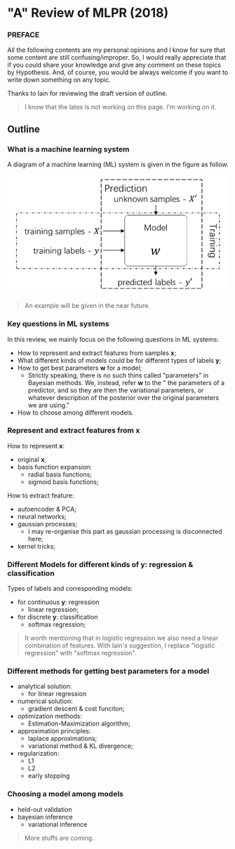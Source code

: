 # "A" Review of MLPR (2018)

### PREFACE
All the following contents are my personal opinions and I know for sure that some
content are still confusing/improper. So, I would really 
appreciate that if you could share your knowledge and give any comment on these 
topics by Hypothesis. And, of course, you would be always welcome if you want to
write down something on any topic.

Thanks to Iain for reviewing the draft version of outline.

> I know that the latex is not working on this page. 
  I'm working on it.

## Outline

### What is a machine learning system

A diagram of a machine learning (ML) system is given in the figure as follow.

![Figure: Diagram of ML systems.](pic/ml_system.png)

> An example will be given in the near future.

### Key questions in ML systems

In this review, we mainly focus on the following questions in ML systems:

 - How to represent and extract features from samples $\mathbf{x}$;
 - What different kinds of models could be for different types of labels $\mathbf{y}$;
 - How to get best parameters $\mathbf{w}$ for a model;
   - Strictly speaking, there is no such thins called "parameters" in 
    Bayesian methods. We, instead, refer $\mathbf{w}$ to the " the
    parameters of a predictor, and so they are then the variational
    parameters, or whatever description of the posterior over the original
    parameters we are using."
 - How to choose among different models.

### Represent and extract features from $\mathbf{x}$

How to represent $\mathbf{x}$:

 - original $\mathbf{x}$;
 - basis function expansion:
    - radial basis functions;
    - sigmoid basis functions;

How to extract feature:
 - autoencoder \& PCA;
 - neural networks;
 - gaussian processes;
   - I may re-organise this part as gaussian processing is disconnected here;
 - kernel tricks;

### Different Models for different kinds of $\mathbf{y}$: regression \& classification

Types of labels and corresponding models:
 - for continuous $\mathbf{y}$: regression
   - linear regression;
 - for discrete $\mathbf{y}$: classification
   - softmax regression;

> It worth mentioning that in logistic regression we also need a linear combination 
of features. With Iain's suggestion, I replace "logistic regression" with "softmax
regression".

### Different methods for getting best parameters for a model
 - analytical solution:
   - for linear regression
 - numerical solution:
   - gradient descent \& cost funciton; 
 - optimization methods:
   - Estimation-Maximization algorithm;
 - approximation principles:
   - laplace approximations;
   - variational method \& KL divergence;
 - regularization:
   - L1
   - L2
   - early stopping

### Choosing a model among models
 - held-out validation
 - bayesian inference
   - variational inference

> More stuffs are coming.
